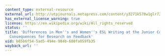 ```yaml
---
content_type: external-resource
external_url: http://utpjournals.metapress.com/content/y3271k578w1glr72/
has_external_license_warning: true
license: https://en.wikipedia.org/wiki/All_rights_reserved
status: ''
title: 'Differences in Men''s and Women''s ESL Writing at the Junior College Level:
  Consequences for Research on Feedback'
uid: b85b6f54-5ad5-494e-984b-680fa059fb35
wayback_url: ''
---
```

